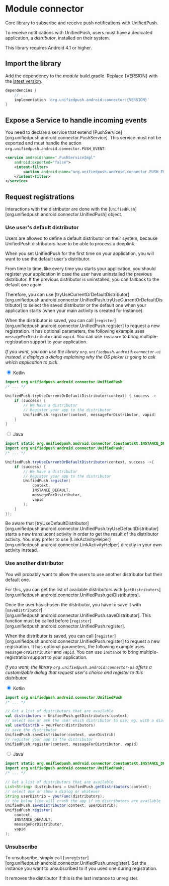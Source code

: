 # Module connector

Core library to subscribe and receive push notifications with UnifiedPush.

To receive notifications with UnifiedPush, users must have a dedicated application, a _distributor_, installed on their system.

This library requires Android 4.1 or higher.

## Import the library

Add the dependency to the _module_ build.gradle. Replace {VERSION} with the [latest version](https://central.sonatype.com/artifact/org.unifiedpush.android/connector).

```groovy
dependencies {
    // ...
    implementation 'org.unifiedpush.android:connector:{VERSION}'
}
```

## Expose a Service to handle incoming events

You need to declare a service that extend [PushService][org.unifiedpush.android.connector.PushService].
This service must not be exported and must handle the action `org.unifiedpush.android.connector.PUSH_EVENT`:

```xml
<service android:name=".PushServiceImpl"
    android:exported="false">
    <intent-filter>
        <action android:name="org.unifiedpush.android.connector.PUSH_EVENT"/>
    </intent-filter>
</service>
```

## Request registrations

Interactions with the distributor are done with the [`UnifiedPush`][org.unifiedpush.android.connector.UnifiedPush] object.

<!-- Note: This must be mirrored in UnifiedPush comments -->

### Use user's default distributor

Users are allowed to define a default distributor on their system, because UnifiedPush distributors
have to be able to process a deeplink.

When you set UnifiedPush for the first time on your application, you will want to use the default user's
distributor.

From time to time, like every time you starts your application, you should register your application in case the
user have uninstalled the previous distributor.
If the previous distributor is uninstalled, you can fallback to the default one again.

Therefore, you can use [tryUseCurrentOrDefaultDistributor][org.unifiedpush.android.connector.UnifiedPush.tryUseCurrentOrDefaultDistributor]
to select the saved distributor or the default one when your application starts (when your main activity is created for instance).

When the distributor is saved, you can call [`register`][org.unifiedpush.android.connector.UnifiedPush.register] to request a new registration.
It has optional parameters, the following example uses `messageForDistributor` and `vapid`.
You can use `instance` to bring multiple-registration support to your application.

_If you want, you can use the library `org.unifiedpush.android:connector-ui` instead, it displays a dialog explaining why
the OS picker is going to ask which application to pick._

<div class="tabs">
<input class="tabs_control hidden" type="radio" id="tabs-trydefault-receiver-0" name="tabs-trydefault" checked>
<label class="tabs_label" for="tabs-trydefault-receiver-0">Kotlin</label>
<div class="tabs_content">
<!-- CONTENT KOTLIN -->

```kotlin
import org.unifiedpush.android.connector.UnifiedPush
/* ... */

UnifiedPush.tryUseCurrentOrDefaultDistributor(context) { success ->
    if (success) {
        // We have a distributor
        // Register your app to the distributor
        UnifiedPush.register(context, messageForDistributor, vapid)
    }
}
```

<!-- END KOTLIN -->
</div>
<input class="tabs_control hidden" type="radio" id="tabs-trydefault-receiver-1" name="tabs-trydefault">
<label class="tabs_label" for="tabs-trydefault-receiver-1">Java</label>
<div class="tabs_content">
<!-- CONTENT JAVA -->

```java
import static org.unifiedpush.android.connector.ConstantsKt.INSTANCE_DEFAULT;
import org.unifiedpush.android.connector.UnifiedPush;
/* ... */

UnifiedPush.tryUseCurrentOrDefaultDistributor(context, success ->{
    if (success) {
        // We have a distributor
        // Register your app to the distributor
        UnifiedPush.register(
            context,
            INSTANCE_DEFAULT,
            messageForDistributor,
            vapid
        );
    }
});
```

<!-- END JAVA -->
</div>
</div>

Be aware that [tryUseDefaultDistributor][org.unifiedpush.android.connector.UnifiedPush.tryUseDefaultDistributor]
starts a new translucent activity in order to get the result of the distributor activity. You may prefer to use
[LinkActivityHelper][org.unifiedpush.android.connector.LinkActivityHelper] directly in your own activity instead.

### Use another distributor

You will probably want to allow the users to use another distributor but their default one.

For this, you can get the list of available distributors with [`getDistributors`][org.unifiedpush.android.connector.UnifiedPush.getDistributors].

Once the user has chosen the distributor, you have to save it with [`saveDistributor`][org.unifiedpush.android.connector.UnifiedPush.saveDistributor].
This function must be called before [`register`][org.unifiedpush.android.connector.UnifiedPush.register].

When the distributor is saved, you can call [`register`][org.unifiedpush.android.connector.UnifiedPush.register] to request a new registration.
It has optional parameters, the following example uses `messageForDistributor` and `vapid`.
You can use `instance` to bring multiple-registration support to your application.

_If you want, the library `org.unifiedpush.android:connector-ui` offers a customizable dialog
that request user's choice and register to this distributor._

<div class="tabs">
<input class="tabs_control hidden" type="radio" id="tabs-1-receiver-0" name="tabs-1" checked>
<label class="tabs_label" for="tabs-1-receiver-0">Kotlin</label>
<div class="tabs_content">
<!-- CONTENT KOTLIN -->

```kotlin
import org.unifiedpush.android.connector.UnifiedPush
/* ... */

// Get a list of distributors that are available
val distributors = UnifiedPush.getDistributors(context)
// select one or ask the user which distributor to use, eg. with a dialog
val userDistrib = yourFunc(distributors)
// save the distributor
UnifiedPush.saveDistributor(context, userDistrib)
// register your app to the distributor
UnifiedPush.register(context, messageForDistributor, vapid)
```

<!-- END KOTLIN -->
</div>
<input class="tabs_control hidden" type="radio" id="tabs-1-receiver-1" name="tabs-1">
<label class="tabs_label" for="tabs-1-receiver-1">Java</label>
<div class="tabs_content">
<!-- CONTENT JAVA -->

```java
import static org.unifiedpush.android.connector.ConstantsKt.INSTANCE_DEFAULT;
import org.unifiedpush.android.connector.UnifiedPush;
/* ... */

// Get a list of distributors that are available
List<String> distributors = UnifiedPush.getDistributors(context);
// select one or show a dialog or whatever
String userDistrib = yourFunc(distributors);
// the below line will crash the app if no distributors are available
UnifiedPush.saveDistributor(context, userDistrib);
UnifiedPush.register(
    context,
    INSTANCE_DEFAULT,
    messageForDistributor,
    vapid
);
```

<!-- END JAVA -->
</div>
</div>

### Unsubscribe

To unsubscribe, simply call [`unregister`][org.unifiedpush.android.connector.UnifiedPush.unregister]. Set the instance you want to unsubscribed to if you used one during registration.

It removes the distributor if this is the last instance to unregister.
